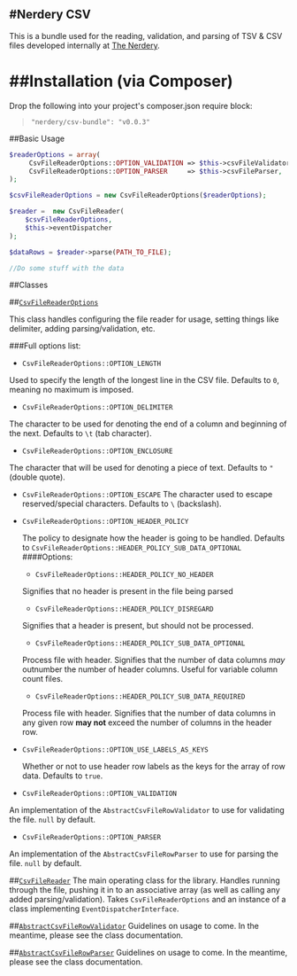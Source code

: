 #Nerdery CSV
-------------
This is a bundle used for the reading, validation, and parsing of TSV & CSV files developed internally at [The Nerdery](http://www.nerdery.com).

##Installation (via Composer)
=
Drop the following into your project's composer.json require block:
   >`"nerdery/csv-bundle": "v0.0.3"`

##Basic Usage
```php
$readerOptions = array(
     CsvFileReaderOptions::OPTION_VALIDATION => $this->csvFileValidator,
     CsvFileReaderOptions::OPTION_PARSER     => $this->csvFileParser,
);

$csvFileReaderOptions = new CsvFileReaderOptions($readerOptions);

$reader =  new CsvFileReader(
    $csvFileReaderOptions,
    $this->eventDispatcher
);

$dataRows = $reader->parse(PATH_TO_FILE);

//Do some stuff with the data
```
##Classes

##[`CsvFileReaderOptions`](./FileReader/Options/CsvFileReaderOptions)

This class handles configuring the file reader for usage, setting things like delimiter, adding parsing/validation, etc.

###Full options list:
- `CsvFileReaderOptions::OPTION_LENGTH`

 Used to specify the length of the longest line in the CSV file. Defaults to `0`, meaning no maximum is imposed.            
- `CsvFileReaderOptions::OPTION_DELIMITER`

 The character to be used for denoting the end of a column and beginning of the next. Defaults to `\t` (tab character).
- `CsvFileReaderOptions::OPTION_ENCLOSURE`

 The character that will be used for denoting a piece of text. Defaults to `"` (double quote).          
- `CsvFileReaderOptions::OPTION_ESCAPE`
The character used to escape reserved/special characters. Defaults to `\` (backslash).            
- `CsvFileReaderOptions::OPTION_HEADER_POLICY`

  The policy to designate how the header is going to be handled. Defaults to `CsvFileReaderOptions::HEADER_POLICY_SUB_DATA_OPTIONAL`
  ####Options:
      
    - `CsvFileReaderOptions::HEADER_POLICY_NO_HEADER` 
  
    Signifies that no header is present in the file being parsed
  
    - `CsvFileReaderOptions::HEADER_POLICY_DISREGARD`
    
    Signifies that a header is present, but should not be processed.    
  
    - `CsvFileReaderOptions::HEADER_POLICY_SUB_DATA_OPTIONAL`
    
    Process file with header. Signifies that the number of data columns *may* outnumber the number of header columns. Useful for variable column count files.
    - `CsvFileReaderOptions::HEADER_POLICY_SUB_DATA_REQUIRED`
    
    Process file with header. Signifies that the number of data columns in any given row **may not** exceed the number of columns in the header row.
          
- `CsvFileReaderOptions::OPTION_USE_LABELS_AS_KEYS`

  Whether or not to use header row labels as the keys for the array of row data. Defaults to `true`.

- `CsvFileReaderOptions::OPTION_VALIDATION`

 An implementation of the `AbstractCsvFileRowValidator` to use for validating the file. `null` by default.
  
- `CsvFileReaderOptions::OPTION_PARSER`
 
 An implementation of the `AbstractCsvFileRowParser` to use for parsing the file. `null` by default.
    
##[`CsvFileReader`](./FileReader/CsvFileReader)
The main operating class for the library. Handles running through the file, pushing it in to an
associative array (as well as calling any added parsing/validation). Takes `CsvFileReaderOptions` and
an instance of a class implementing `EventDispatcherInterface`.

##[`AbstractCsvFileRowValidator`](./blob/master/FileReader/Validator/AbstractCsvFileRowValidator)
Guidelines on usage to come. In the meantime, please see the class documentation.

##[`AbstractCsvFileRowParser`](./blob/master/FileReader/Parser/AbstractCsvFileRowParser)
Guidelines on usage to come. In the meantime, please see the class documentation.